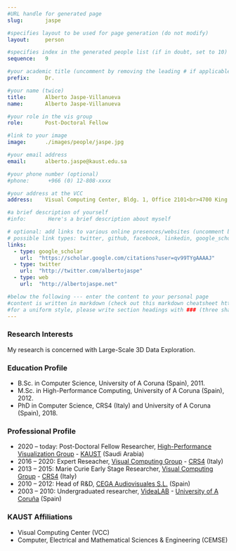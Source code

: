 ```yaml
---
#URL handle for generated page
slug:       jaspe

#specifies layout to be used for page generation (do not modify)
layout: 	person

#specifies index in the generated people list (if in doubt, set to 10)
sequence:	9

#your academic title (uncomment by removing the leading # if applicable)
prefix:     Dr.

#your name (twice)
title:		Alberto Jaspe-Villanueva
name:       Alberto Jaspe-Villanueva

#your role in the vis group
role:       Post-Doctoral Fellow

#link to your image
image:      ./images/people/jaspe.jpg

#your email address
email:      alberto.jaspe@kaust.edu.sa

#your phone number (optional)
#phone:      +966 (0) 12-808-xxxx

#your address at the VCC
address:    Visual Computing Center, Bldg. 1, Office 2101<br>4700 King Abdullah University of Science and Technology<br>Thuwal 23955-6900, Saudi Arabia

#a brief description of yourself
#info:       Here's a brief description about myself

# optional: add links to various online presences/websites (uncomment by removing the leading # if applicable)
# possible link types: twitter, github, facebook, linkedin, google_scholar, google_plus, instagram, skype, youtube, vimeo, flickr, web (use the latter for all other link types)
links:
  - type: google_scholar
    url:  "https://scholar.google.com/citations?user=qv99TYgAAAAJ"
  - type: twitter
    url:  "http://twitter.com/albertojaspe"
  - type: web
    url:  "http://albertojaspe.net"

#below the following --- enter the content to your personal page
#content is written in markdown (check out this markdown cheatsheet https://github.com/adam-p/markdown-here/wiki/Markdown-Cheatsheet)
#for a uniform style, please write section headings with ### (three sharps)
---
```

### Research Interests
​My research is concerned with Large-Scale 3D Data Exploration.

### Education Profile
* B.Sc. in Computer Science, University of A Coruna (Spain), 2011.
* M.Sc. in High-Performance Computing, University of A Coruna (Spain), 2012.
* PhD in Computer Science, CRS4 (Italy) and University of A Coruna (Spain), 2018.

### Professional Profile
* 2020 – today: Post-Doctoral Fellow Researcher, [High-Performance Visualization Group](http://vccvisualization.org) - [KAUST](http://kaust.edu.sa) (Saudi Arabia)
* 2016 – 2020: Expert Reseacher, [Visual Computing Group](http://vic.crs4.it) - [CRS4](http://www.crs4.it) (Italy)
* 2013 – 2015: Marie Curie Early Stage Researcher, [Visual Computing Group](http://vic.crs4.it) - [CRS4](http://www.crs4.it) (Italy)
* 2010 – 2012: Head of R&D, [CEGA Audiovisuales S.L.](http://cega.es) (Spain)
* 2003 – 2010: Undergraduated researcher, [VideaLAB](http://videalab.udc.es) - [University of A Coruña](http://udc.es/en) (Spain)

### KAUST Affiliations
- ​Visual Computing Center (VCC)
- Computer, Electrical and Mathematical Sciences & Engineering (CEMSE)
